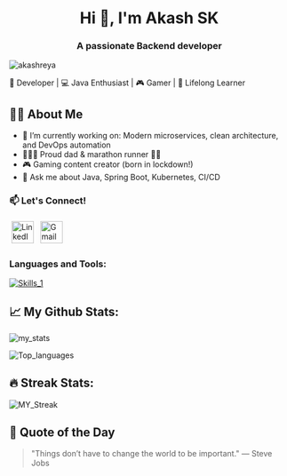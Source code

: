 <h1 align="center">Hi 👋, I'm Akash SK</h1>
<h3 align="center">A passionate Backend developer</h3>

<p align="left"> <img src="https://komarev.com/ghpvc/?username=akashreya&label=Profile%20views&color=0e75b6&style=flat" alt="akashreya" /> </p>

<p align="left">
  🚀 Developer | 💻 Java Enthusiast | 🎮 Gamer | 🧠 Lifelong Learner
</p>

## 🧑‍💻 About Me

- 🔭 I’m currently working on: Modern microservices, clean architecture, and DevOps automation
- 👨‍👩‍👧 Proud dad & marathon runner 🏃‍♂️
- 🎮 Gaming content creator (born in lockdown!)
- 💬 Ask me about Java, Spring Boot, Kubernetes, CI/CD

<h3 align="left">📫 Let's Connect!</h3> <a href="https://www.linkedin.com/in/akash-kantharaj-68526a3a" target="_blank" rel="noopener noreferrer"> <img src="https://skillicons.dev/icons?i=linkedin" alt="LinkedIn" height="40" style="vertical-align:top; margin:4px"></a> <a href="mailto:akashakashreya@gmail.com"> <img src="https://skillicons.dev/icons?i=gmail" alt="Gmail" height="40" style="vertical-align:top; margin:4px"></a>
<p align="left">
</p>

<h3 align="left">Languages and Tools:</h3>

[![Skills_1](https://skillicons.dev/icons?i=java,python,bash,mysql,spring,hibernate,react,eclipse,vscode,pycharm,jenkins,git,gitlab,maven,gradle,cmake,windows,linux,redhat,postman,aws,gcp)](https://skillicons.dev)

## 📈 My Github Stats:
![my_stats](https://github-readme-stats.vercel.app/api?username=akashreya&show_icons=true&locale=en&theme=github_dark)

![Top_languages](https://github-readme-stats.vercel.app/api/top-langs?username=akashreya&show_icons=true&locale=en&layout=compact&theme=github_dark)

## 🔥 Streak Stats:
![MY_Streak](https://github-readme-streak-stats.herokuapp.com/?user=akashreya&theme=github_dark)

## 💬 Quote of the Day

<!-- QUOTE_START -->
> "Things don’t have to change the world to be important." — Steve Jobs
<!-- QUOTE_END -->
